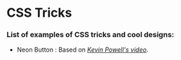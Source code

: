 # CSS Tricks

### List of examples of CSS tricks and cool designs:
* Neon Button : Based on *[Kevin Powell's video](https://www.youtube.com/watch?v=6xNcXwC6ikQ)*.